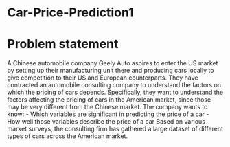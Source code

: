 # Car-Price-Prediction1
# Problem statement
A Chinese automobile company Geely Auto aspires to enter the US market by setting up their manufacturing unit there and producing cars locally to give competition to their US and European counterparts.  They have contracted an automobile consulting company to understand the factors on which the pricing of cars depends. Specifically, they want to understand the factors affecting the pricing of cars in the American market, since those may be very different from the Chinese market. The company wants to know:  - Which variables are significant in predicting the price of a car - How well those variables describe the price of a car  Based on various market surveys, the consulting firm has gathered a large dataset of different types of cars across the American market.
